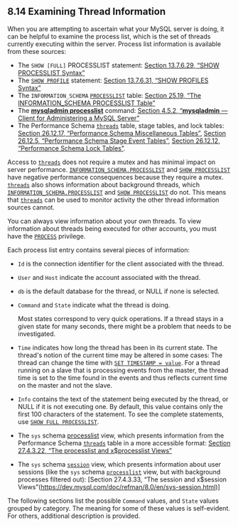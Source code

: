 ## 8.14 Examining Thread Information

When you are attempting to ascertain what your MySQL server is doing, it can be helpful to examine the process list, which is the set of threads currently executing within the server. Process list information is available from these sources: 

- The `SHOW [FULL]` PROCESSLIST statement: [Section 13.7.6.29, “SHOW PROCESSLIST Syntax”](https://dev.mysql.com/doc/refman/8.0/en/show-processlist.html) 
- The [`SHOW PROFILE`](https://dev.mysql.com/doc/refman/8.0/en/show-profile.html) statement: [Section 13.7.6.31, “SHOW PROFILES Syntax”](https://dev.mysql.com/doc/refman/8.0/en/show-profiles.html) 
- The `INFORMATION_SCHEMA` [`PROCESSLIST`](https://dev.mysql.com/doc/refman/8.0/en/processlist-table.html) table: [Section 25.19, “The INFORMATION_SCHEMA PROCESSLIST Table”](https://dev.mysql.com/doc/refman/8.0/en/processlist-table.html) 
- The [**mysqladmin processlist**](https://dev.mysql.com/doc/refman/8.0/en/mysqladmin.html) command: [Section 4.5.2, “**mysqladmin** — Client for Administering a MySQL Server”](https://dev.mysql.com/doc/refman/8.0/en/mysqladmin.html) 
- The Performance Schema [`threads`](https://dev.mysql.com/doc/refman/8.0/en/threads-table.html) table, stage tables, and lock tables: [Section 26.12.17, “Performance Schema Miscellaneous Tables”](https://dev.mysql.com/doc/refman/8.0/en/performance-schema-miscellaneous-tables.html), [Section 26.12.5, “Performance Schema Stage Event Tables”](https://dev.mysql.com/doc/refman/8.0/en/performance-schema-stage-tables.html), [Section 26.12.12, “Performance Schema Lock Tables”](https://dev.mysql.com/doc/refman/8.0/en/performance-schema-lock-tables.html). 

Access to [`threads`](https://dev.mysql.com/doc/refman/8.0/en/threads-table.html) does not require a mutex and has minimal impact on server performance. [`INFORMATION_SCHEMA.PROCESSLIST`](https://dev.mysql.com/doc/refman/8.0/en/processlist-table.html) and [`SHOW PROCESSLIST`](https://dev.mysql.com/doc/refman/8.0/en/show-processlist.html) have negative performance consequences because they require a mutex. [`threads`](https://dev.mysql.com/doc/refman/8.0/en/threads-table.html) also shows information about background threads, which [`INFORMATION_SCHEMA.PROCESSLIST`](https://dev.mysql.com/doc/refman/8.0/en/processlist-table.html) and [`SHOW PROCESSLIST`](https://dev.mysql.com/doc/refman/8.0/en/show-processlist.html) do not. This means that [`threads`](https://dev.mysql.com/doc/refman/8.0/en/threads-table.html) can be used to monitor activity the other thread information sources cannot. 

You can always view information about your own threads. To view information about threads being executed for other accounts, you must have the [`PROCESS`](https://dev.mysql.com/doc/refman/8.0/en/privileges-provided.html#priv_process) privilege. 

Each process list entry contains several pieces of information: 

- `Id` is the connection identifier for the client associated with the thread. 
- `User` and `Host` indicate the account associated with the thread. 
- `db` is the default database for the thread, or NULL if none is selected. 
- `Command` and `State` indicate what the thread is doing. 

    Most states correspond to very quick operations. If a thread stays in a given state for many seconds, there might be a problem that needs to be investigated. 

- `Time` indicates how long the thread has been in its current state. The thread's notion of the current time may be altered in some cases: The thread can change the time with [`SET TIMESTAMP = value`](https://dev.mysql.com/doc/refman/8.0/en/set-variable.html). For a thread running on a slave that is processing events from the master, the thread time is set to the time found in the events and thus reflects current time on the master and not the slave. 
- `Info` contains the text of the statement being executed by the thread, or NULL if it is not executing one. By default, this value contains only the first 100 characters of the statement. To see the complete statements, use [`SHOW FULL PROCESSLIST`](https://dev.mysql.com/doc/refman/8.0/en/show-processlist.html). 

- The `sys` schema [processlist](https://dev.mysql.com/doc/refman/8.0/en/sys-processlist.html) view, which presents information from the Performance Schema [`threads`](https://dev.mysql.com/doc/refman/8.0/en/threads-table.html) table in a more accessible format: [Section 27.4.3.22, “The processlist and x$processlist Views”](https://dev.mysql.com/doc/refman/8.0/en/sys-processlist.html) 
- The `sys` schema [`session`](https://dev.mysql.com/doc/refman/8.0/en/sys-session.html) view, which presents information about user sessions (like the `sys` schema [`processlist`](https://dev.mysql.com/doc/refman/8.0/en/sys-processlist.html) view, but with background processes filtered out): [Section 27.4.3.33, “The session and x$session Views”(https://dev.mysql.com/doc/refman/8.0/en/sys-session.html)] 

The following sections list the possible `Command` values, and `State` values grouped by category. The meaning for some of these values is self-evident. For others, additional description is provided. 